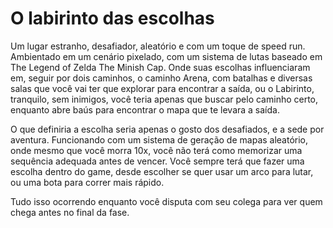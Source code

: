 <h1>O labirinto das escolhas</h1>
<p>Um lugar estranho, desafiador, aleatório e com um toque de speed run.
Ambientado em um cenário pixelado, com um sistema de lutas baseado em The Legend of Zelda The Minish Cap.
Onde suas escolhas influenciaram em, seguir por dois caminhos, o caminho Arena, com batalhas e diversas salas que você vai ter que explorar para encontrar a saída, ou o Labirinto, tranquilo, sem inimigos, você teria apenas que buscar pelo caminho certo, enquanto abre baús para encontrar o mapa que te levara a saída.</p>
<p>O que definiria a escolha seria apenas o gosto dos desafiados, e a sede por aventura. 
Funcionando com um sistema de geração de mapas aleatório, onde mesmo que você morra 10x, você não terá como memorizar uma sequência adequada antes de vencer.
Você sempre terá que fazer uma escolha dentro do game, desde escolher se quer usar um arco para lutar, ou uma bota para correr mais rápido.</p>
<p>Tudo isso ocorrendo enquanto você disputa com seu colega para ver quem chega antes no final da fase.</p>
